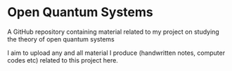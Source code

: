 # Open Quantum Systems

A GitHub repository containing material related to my project on studying the theory of open quantum systems 

I aim to upload any and all material I produce (handwritten notes, computer codes etc) related to this project here.
